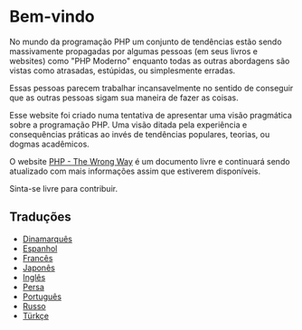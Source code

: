 # Bem-vindo #

No mundo da programação PHP um conjunto de tendências estão sendo massivamente propagadas por algumas pessoas (em seus livros e websites) como "PHP Moderno" enquanto todas as outras abordagens são vistas como atrasadas, estúpidas, ou simplesmente erradas.

Essas pessoas parecem trabalhar incansavelmente no sentido de conseguir que as outras pessoas sigam sua maneira de fazer as coisas.

Esse website foi criado numa tentativa de apresentar uma visão pragmática sobre a programação PHP. Uma visão ditada pela experiência e consequências práticas ao invés de tendências populares, teorias, ou dogmas acadêmicos.

O website [PHP - The Wrong Way](http://www.phpthewrongway.com/) é um documento livre e continuará sendo atualizado com mais informações assim que estiverem disponíveis.

Sinta-se livre para contribuir.

## Traduções ##

* [Dinamarquês](http://www.phpthewrongway.com/da/)
* [Espanhol](http://www.phpthewrongway.com/es/)
* [Francês](http://www.phpthewrongway.com/fr/)
* [Japonês](http://www.phpthewrongway.com/ja/)
* [Inglês](http://www.phpthewrongway.com/)
* [Persa](http://www.phpthewrongway.com/fa/)
* [Português](http://www.phpthewrongway.com/pt_BR/)
* [Russo](http://www.phpthewrongway.com/ru/)
* [Türkçe](http://www.phpthewrongway.com/tr/)
